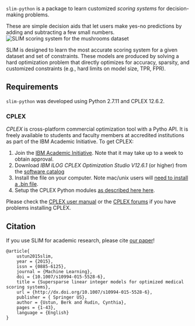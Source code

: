 ``slim-python`` is a package to learn customized *scoring systems* for decision-making problems. 

These are simple decision aids that let users make yes-no predictions by adding and subtracting a few small numbers. ![SLIM scoring system for the mushrooms dataset](https://github.com/ustunb/slim-python/blob/master/images/slim_mushroom.png)

SLIM is designed to learn the most accurate scoring system for a given dataset and set of constraints. These models are produced by solving a hard optimization problem that directly optimizes for accuracy, sparsity, and customized constraints (e.g., hard limits on model size, TPR, FPR).

## Requirements

``slim-python`` was developed using Python 2.7.11 and CPLEX 12.6.2. 

### CPLEX 

*CPLEX* is cross-platform commercial optimization tool with a Pytho API. It is freely available to students and faculty members at accredited institutions as part of the IBM Academic Initiative. To get CPLEX:

1. Join the [IBM Academic Initiative](http://www-304.ibm.com/ibm/university/academic/pub/page/mem_join). Note that it may take up to a week to obtain approval.
2. Download *IBM ILOG CPLEX Optimization Studio V12.6.1* (or higher) from the [software catalog](https://www-304.ibm.com/ibm/university/academic/member/softwaredownload)
3. Install the file on your computer. Note mac/unix users will [need to install a .bin file](http://www-01.ibm.com/support/docview.wss?uid=swg21444285).
4. Setup the CPLEX Python modules [as described here here](http://www.ibm.com/support/knowledgecenter/SSSA5P_12.6.3/ilog.odms.cplex.help/CPLEX/GettingStarted/topics/set_up/Python_setup.html).


Please check the [CPLEX user manual](http://www-01.ibm.com/support/knowledgecenter/SSSA5P/welcome) or the [CPLEX forums](https://www.ibm.com/developerworks/community/forums/html/forum?id=11111111-0000-0000-0000-000000002059) if you have problems installing CPLEX.

## Citation 

If you use SLIM for academic research, please cite [our paper](http://http//arxiv.org/abs/1502.04269/)!  
     
```
@article{
    ustun2015slim,
    year = {2015},
    issn = {0885-6125},
    journal = {Machine Learning},
    doi = {10.1007/s10994-015-5528-6},
    title = {Supersparse linear integer models for optimized medical scoring systems},
    url = {http://dx.doi.org/10.1007/s10994-015-5528-6},
    publisher = { Springer US},
    author = {Ustun, Berk and Rudin, Cynthia},
    pages = {1-43},
    language = {English}
}
```


